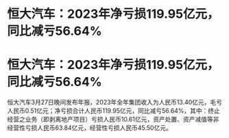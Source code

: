 # 恒大汽车：2023年净亏损119.95亿元，同比减亏56.64%

# 恒大汽车：2023年净亏损119.95亿元，同比减亏56.64%

恒大汽车3月27日晚间发布年报，2023年全年集团收入为人民币13.40亿元，毛亏人民币0.51亿元；净亏损合计人民币119.95亿元，同比减亏56.64%，其中：终止经营之业务（即剥离地产项目）亏损人民币10.61亿元，资产处置、资产减值等非经营性亏损人民币63.84亿元，经营性亏损人民币45.50亿元。

